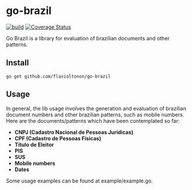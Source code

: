# go-brazil

[![build](https://github.com/flavioltonon/go-brazil/actions/workflows/build.yml/badge.svg)](https://github.com/flavioltonon/go-brazil/actions/workflows/build.yml)
[![Coverage Status](https://coveralls.io/repos/github/flavioltonon/go-brazil/badge.svg?branch=main)](https://coveralls.io/github/flavioltonon/go-brazil?branch=main)

Go Brazil is a library for evaluation of brazilian documents and other patterns.

## Install

```
go get github.com/flavioltonon/go-brazil
```

## Usage

In general, the lib usage involves the generation and evaluation of brazilian document numbers and other brazilian patterns, such as mobile numbers.
Here are the documents/patterns which have been contemplated so far:

- **CNPJ (Cadastro Nacional de Pessoas Jurídicas)**
- **CPF (Cadastro de Pessoas Físicas)**
- **Título de Eleitor**
- **PIS**
- **SUS**
- **Mobile numbers**
- **Dates**

 Some usage examples can be found at example/example.go.
